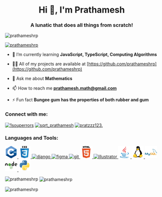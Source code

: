 <h1 align="center">Hi 👋, I'm Prathamesh</h1>
<h3 align="center">A lunatic that does all things from scratch!</h3>

<p align="left"> <img src="https://komarev.com/ghpvc/?username=prathameshrp&label=Profile%20views&color=0e75b6&style=flat" alt="prathameshrp" /> </p>

<p align="left"> <a href="https://github.com/ryo-ma/github-profile-trophy"><img src="https://github-profile-trophy.vercel.app/?username=prathameshrp" alt="prathameshrp" /></a> </p>

- 🌱 I’m currently learning **JavaScript, TypeScript, Computing Algorithms**

- 👨‍💻 All of my projects are available at [https://github.com/prathameshrp](https://github.com/prathameshrp)

- 💬 Ask me about **Mathematics**

- 📫 How to reach me **prathamesh.math@gmail.com**

- ⚡ Fun fact **Bungee gum has the properties of both rubber and gum**

<h3 align="left">Connect with me:</h3>
<p align="left">
<a href="https://www.youtube.com/@1souperrors" target="_blank"><img align="center" src="https://raw.githubusercontent.com/rahuldkjain/github-profile-readme-generator/master/src/images/icons/Social/youtube.svg" alt="1souperrors" height="30" width="40" /></a>
<a href="https://www.leetcode.com/sqrt_prathamesh" target="_blank"><img align="center" src="https://raw.githubusercontent.com/rahuldkjain/github-profile-readme-generator/master/src/images/icons/Social/leet-code.svg" alt="sqrt_prathamesh" height="30" width="40" /></a>
<a href="https://discord.gg/pratzzz123." target="blank"><img align="center" src="https://raw.githubusercontent.com/rahuldkjain/github-profile-readme-generator/master/src/images/icons/Social/discord.svg" alt="pratzzz123." height="30" width="40" /></a>
</p>

<h3 align="left">Languages and Tools:</h3>
<p align="left"> <a href="https://www.w3schools.com/cpp/" target="_blank" rel="noreferrer"> <img src="https://raw.githubusercontent.com/devicons/devicon/master/icons/cplusplus/cplusplus-original.svg" alt="cplusplus" width="40" height="40"/> </a> <a href="https://www.w3schools.com/css/" target="_blank" rel="noreferrer"> <img src="https://raw.githubusercontent.com/devicons/devicon/master/icons/css3/css3-original-wordmark.svg" alt="css3" width="40" height="40"/> </a> <a href="https://www.djangoproject.com/" target="_blank" rel="noreferrer"> <img src="https://cdn.worldvectorlogo.com/logos/django.svg" alt="django" width="40" height="40"/> </a> <a href="https://www.figma.com/" target="_blank" rel="noreferrer"> <img src="https://www.vectorlogo.zone/logos/figma/figma-icon.svg" alt="figma" width="40" height="40"/> </a> <a href="https://git-scm.com/" target="_blank" rel="noreferrer"> <img src="https://www.vectorlogo.zone/logos/git-scm/git-scm-icon.svg" alt="git" width="40" height="40"/> </a> <a href="https://www.w3.org/html/" target="_blank" rel="noreferrer"> <img src="https://raw.githubusercontent.com/devicons/devicon/master/icons/html5/html5-original-wordmark.svg" alt="html5" width="40" height="40"/> </a> <a href="https://www.adobe.com/in/products/illustrator.html" target="_blank" rel="noreferrer"> <img src="https://www.vectorlogo.zone/logos/adobe_illustrator/adobe_illustrator-icon.svg" alt="illustrator" width="40" height="40"/> </a> <a href="https://www.java.com" target="_blank" rel="noreferrer"> <img src="https://raw.githubusercontent.com/devicons/devicon/master/icons/java/java-original.svg" alt="java" width="40" height="40"/> </a> <a href="https://www.linux.org/" target="_blank" rel="noreferrer"> <img src="https://raw.githubusercontent.com/devicons/devicon/master/icons/linux/linux-original.svg" alt="linux" width="40" height="40"/> </a> <a href="https://www.mysql.com/" target="_blank" rel="noreferrer"> <img src="https://raw.githubusercontent.com/devicons/devicon/master/icons/mysql/mysql-original-wordmark.svg" alt="mysql" width="40" height="40"/> </a> <a href="https://nodejs.org" target="_blank" rel="noreferrer"> <img src="https://raw.githubusercontent.com/devicons/devicon/master/icons/nodejs/nodejs-original-wordmark.svg" alt="nodejs" width="40" height="40"/> </a> <a href="https://www.python.org" target="_blank" rel="noreferrer"> <img src="https://raw.githubusercontent.com/devicons/devicon/master/icons/python/python-original.svg" alt="python" width="40" height="40"/> </a> </p>

<p><img align="left" src="https://github-readme-stats.vercel.app/api/top-langs?username=prathameshrp&show_icons=true&locale=en&layout=compact" alt="prathameshrp" /></p>

<p>&nbsp;<img align="center" src="https://github-readme-stats.vercel.app/api?username=prathameshrp&show_icons=true&locale=en" alt="prathameshrp" /></p>

<p><img align="center" src="https://github-readme-streak-stats.herokuapp.com/?user=prathameshrp&" alt="prathameshrp" /></p>

<!---
prathameshrp/prathameshrp is a ✨ special ✨ repository because its `README.md` (this file) appears on your GitHub profile.
You can click the Preview link to take a look at your changes.
--->
